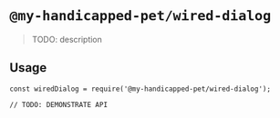 # `@my-handicapped-pet/wired-dialog`

> TODO: description

## Usage

```
const wiredDialog = require('@my-handicapped-pet/wired-dialog');

// TODO: DEMONSTRATE API
```
